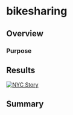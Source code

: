 # bikesharing

## Overview

### Purpose

## Results
<div class='tableauPlaceholder' id='viz1632726566647' style='position: relative'><noscript><a href='#'><img alt='NYC Story ' src='https:&#47;&#47;public.tableau.com&#47;static&#47;images&#47;ND&#47;NDM7QSR99&#47;1_rss.png' style='border: none' /></a></noscript><object class='tableauViz'  style='display:none;'><param name='host_url' value='https%3A%2F%2Fpublic.tableau.com%2F' /> <param name='embed_code_version' value='3' /> <param name='path' value='shared&#47;NDM7QSR99' /> <param name='toolbar' value='yes' /><param name='static_image' value='https:&#47;&#47;public.tableau.com&#47;static&#47;images&#47;ND&#47;NDM7QSR99&#47;1.png' /> <param name='animate_transition' value='yes' /><param name='display_static_image' value='yes' /><param name='display_spinner' value='yes' /><param name='display_overlay' value='yes' /><param name='display_count' value='yes' /><param name='language' value='en-US' /><param name='filter' value='publish=yes' /></object></div>
<script type='text/javascript'>
var divElement = document.getElementById('viz1632726566647');
var vizElement = divElement.getElementsByTagName('object')[0];
vizElement.style.width='1016px';vizElement.style.height='991px';           
var scriptElement = document.createElement('script');
scriptElement.src = 'https://public.tableau.com/javascripts/api/viz_v1.js';    
vizElement.parentNode.insertBefore(scriptElement, vizElement);
</script>

## Summary
